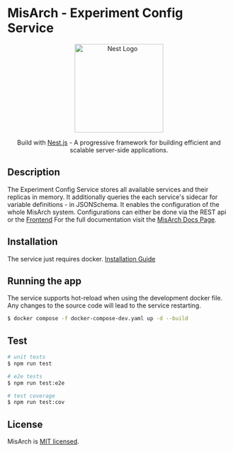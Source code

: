 # MisArch - Experiment Config Service
<p align="center">
  <a href="http://nestjs.com/" target="blank"><img src="https://nestjs.com/img/logo-small.svg" width="200" alt="Nest Logo" /></a>
</p>

[circleci-image]: https://img.shields.io/circleci/build/github/nestjs/nest/master?token=abc123def456
[circleci-url]: https://circleci.com/gh/nestjs/nest

  <p align="center">Build with <a href="https://github.com/nestjs/nest" target="_blank">Nest.js</a> - A progressive framework for building efficient and scalable server-side applications.</p>
    <p align="center">

## Description

The Experiment Config Service stores all available services and their replicas in memory.
It additionally queries the each service's sidecar for variable definitions - in JSONSchema[](https://json-schema.org/).
It enables the configuration of the whole MisArch system. Configurations can either be done via the REST api or the [Frontend](https://github.com/MisArch/experiment-config-frontend)
For the full documentation visit the <a href="https://misarch.github.io/docs/docs/dev-manuals/services/experiment-config" target="_blank">MisArch Docs Page</a>.

## Installation
The service just requires docker. <a href="https://docs.docker.com/engine/install/" target="_blank">Installation Guide</a>

## Running the app
The service supports hot-reload when using the development docker file.
Any changes to the source code will lead to the service restarting.
```bash
$ docker compose -f docker-compose-dev.yaml up -d --build 
```

## Test

```bash
# unit tests
$ npm run test

# e2e tests
$ npm run test:e2e

# test coverage
$ npm run test:cov
```

## License

MisArch is [MIT licensed](LICENSE).
